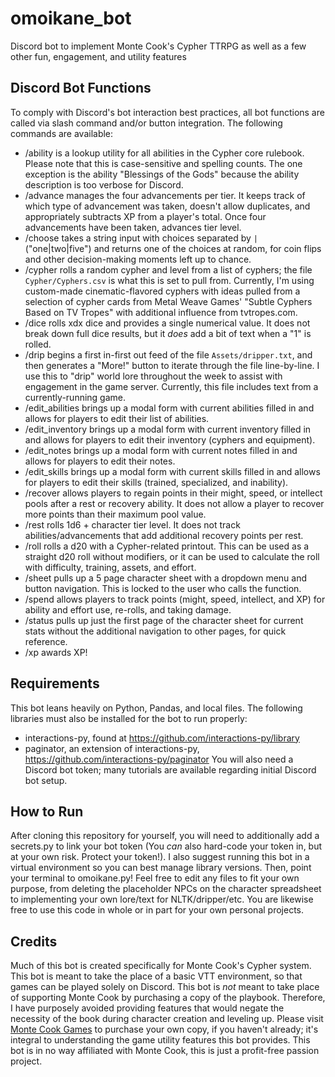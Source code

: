 # omoikane_bot
Discord bot to implement Monte Cook's Cypher TTRPG as well as a few other fun, engagement, and utility features

## Discord Bot Functions
To comply with Discord's bot interaction best practices, all bot functions are called via slash command and/or button integration. The following commands are available:
* /ability is a lookup utility for all abilities in the Cypher core rulebook. Please note that this is case-sensitive and spelling counts. The one exception is the ability "Blessings of the Gods" because the ability description is too verbose for Discord. 
* /advance manages the four advancements per tier. It keeps track of which type of advancement was taken, doesn't allow duplicates, and appropriately subtracts XP from a player's total. Once four advancements have been taken, advances tier level.
* /choose takes a string input with choices separated by `|` ("one|two|five") and returns one of the choices at random, for coin flips and other decision-making moments left up to chance.
* /cypher rolls a random cypher and level from a list of cyphers; the file `Cypher/Cyphers.csv` is what this is set to pull from. Currently, I'm using custom-made cinematic-flavored cyphers with ideas pulled from a selection of cypher cards from Metal Weave Games' "Subtle Cyphers Based on TV Tropes" with additional influence from tvtropes.com.
* /dice rolls xdx dice and provides a single numerical value. It does not break down full dice results, but it *does* add a bit of text when a "1" is rolled.
* /drip begins a first in-first out feed of the file `Assets/dripper.txt`, and then generates a "More!" button to iterate through the file line-by-line. I use this to "drip" world lore throughout the week to assist with engagement in the game server. Currently, this file includes text from a currently-running game.
* /edit_abilities brings up a modal form with current abilities filled in and allows for players to edit their list of abilities.
* /edit_inventory brings up a modal form with current inventory filled in and allows for players to edit their inventory (cyphers and equipment).
* /edit_notes brings up a modal form with current notes filled in and allows for players to edit their notes.
* /edit_skills brings up a modal form with current skills filled in and allows for players to edit their skills (trained, specialized, and inability).
* /recover allows players to regain points in their might, speed, or intellect pools after a rest or recovery ability. It does not allow a player to recover more points than their maximum pool value.
* /rest rolls 1d6 + character tier level. It does not track abilities/advancements that add additional recovery points per rest.
* /roll rolls a d20 with a Cypher-related printout. This can be used as a straight d20 roll without modifiers, or it can be used to calculate the roll with difficulty, training, assets, and effort. 
* /sheet pulls up a 5 page character sheet with a dropdown menu and button navigation. This is locked to the user who calls the function.
* /spend allows players to track points (might, speed, intellect, and XP) for ability and effort use, re-rolls, and taking damage.
* /status pulls up just the first page of the character sheet for current stats without the additional navigation to other pages, for quick reference.
* /xp awards XP! 


## Requirements
This bot leans heavily on Python, Pandas, and local files. The following libraries must also be installed for the bot to run properly:
* interactions-py, found at https://github.com/interactions-py/library
* paginator, an extension of interactions-py, https://github.com/interactions-py/paginator
You will also need a Discord bot token; many tutorials are available regarding initial Discord bot setup.

## How to Run
After cloning this repository for yourself, you will need to additionally add a secrets.py to link your bot token (You *can* also hard-code your token in, but at your own risk. Protect your token!). I also suggest running this bot in a virtual environment so you can best manage library versions. Then, point your terminal to omoikane.py! Feel free to edit any files to fit your own purpose, from deleting the placeholder NPCs on the character spreadsheet to implementing your own lore/text for NLTK/dripper/etc. You are likewise free to use this code in whole or in part for your own personal projects.

## Credits
Much of this bot is created specifically for Monte Cook's Cypher system. This bot is meant to take the place of a basic VTT environment, so that games can be played solely on Discord. This bot is *not* meant to take place of supporting Monte Cook by purchasing a copy of the playbook. Therefore, I have purposely avoided providing features that would negate the necessity of the book during character creation and leveling up. Please visit [Monte Cook Games](https://www.montecookgames.com/store/product/cypher-system-rulebook-2/) to purchase your own copy, if you haven't already; it's integral to understanding the game utility features this bot provides. This bot is in no way affiliated with Monte Cook, this is just a profit-free passion project.

